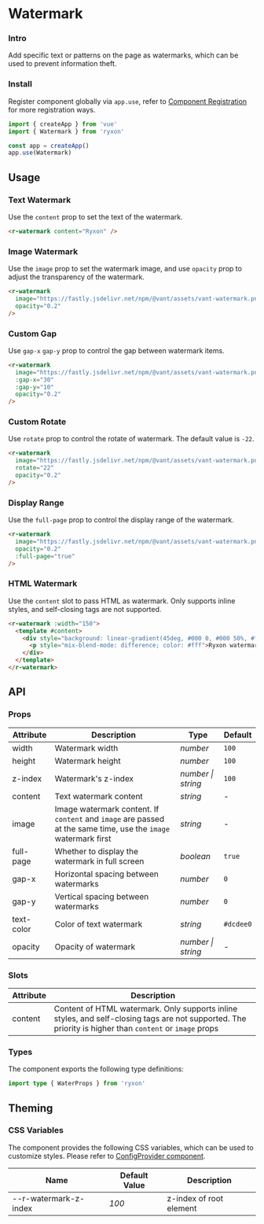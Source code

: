# Watermark

### Intro

Add specific text or patterns on the page as watermarks, which can be used to prevent information theft.

### Install

Register component globally via `app.use`, refer to [Component Registration](#/en-US/advanced-usage#zu-jian-zhu-ce) for more registration ways.

```js
import { createApp } from 'vue'
import { Watermark } from 'ryxon'

const app = createApp()
app.use(Watermark)
```

## Usage

### Text Watermark

Use the `content` prop to set the text of the watermark.

```html
<r-watermark content="Ryxon" />
```

### Image Watermark

Use the `image` prop to set the watermark image, and use `opacity` prop to adjust the transparency of the watermark.

```html
<r-watermark
  image="https://fastly.jsdelivr.net/npm/@vant/assets/vant-watermark.png"
  opacity="0.2"
/>
```

### Custom Gap

Use `gap-x` `gap-y` prop to control the gap between watermark items.

```html
<r-watermark
  image="https://fastly.jsdelivr.net/npm/@vant/assets/vant-watermark.png"
  :gap-x="30"
  :gap-y="10"
  opacity="0.2"
/>
```

### Custom Rotate

Use `rotate` prop to control the rotate of watermark. The default value is `-22`.

```html
<r-watermark
  image="https://fastly.jsdelivr.net/npm/@vant/assets/vant-watermark.png"
  rotate="22"
  opacity="0.2"
/>
```

### Display Range

Use the `full-page` prop to control the display range of the watermark.

```html
<r-watermark
  image="https://fastly.jsdelivr.net/npm/@vant/assets/vant-watermark.png"
  opacity="0.2"
  :full-page="true"
/>
```

### HTML Watermark

Use the `content` slot to pass HTML as watermark. Only supports inline styles, and self-closing tags are not supported.

```html
<r-watermark :width="150">
  <template #content>
    <div style="background: linear-gradient(45deg, #000 0, #000 50%, #fff 50%)">
      <p style="mix-blend-mode: difference; color: #fff">Ryxon watermark</p>
    </div>
  </template>
</r-watermark>
```

## API

### Props

| Attribute | Description | Type | Default |
| --- | --- | --- | --- |
| width | Watermark width | _number_ | `100` |
| height | Watermark height | _number_ | `100` |
| z-index | Watermark's z-index | _number \| string_ | `100` |
| content | Text watermark content | _string_ | - |
| image | Image watermark content. If `content` and `image` are passed at the same time, use the `image` watermark first | _string_ | - |
| full-page | Whether to display the watermark in full screen | _boolean_ | `true` |
| gap-x | Horizontal spacing between watermarks | _number_ | `0` |
| gap-y | Vertical spacing between watermarks | _number_ | `0` |
| text-color | Color of text watermark | _string_ | `#dcdee0` |
| opacity | Opacity of watermark | _number \| string_ | - |

### Slots

| Attribute | Description |
| --- | --- |
| content | Content of HTML watermark. Only supports inline styles, and self-closing tags are not supported. The priority is higher than `content` or `image` props |

### Types

The component exports the following type definitions:

```ts
import type { WaterProps } from 'ryxon'
```

## Theming

### CSS Variables

The component provides the following CSS variables, which can be used to customize styles. Please refer to [ConfigProvider component](#/en-US/config-provider).

| Name                  | Default Value | Description             |
| --------------------- | ------------- | ----------------------- |
| --r-watermark-z-index | _100_         | z-index of root element |
